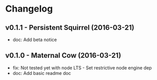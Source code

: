 Changelog
=========

v0.1.1 - Persistent Squirrel (2016-03-21) 
----------------------------------------------------------------------

  - doc: Add beta notice


v0.1.0 - Maternal Cow (2016-03-21) 
----------------------------------------------------------------------

  - fix: Not tested yet with node LTS - Set restrictive node engine dep
  - doc: Add basic readme doc


